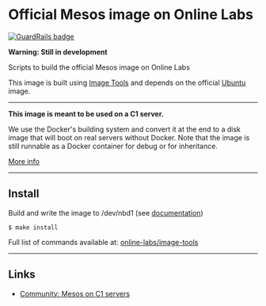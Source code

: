 Official Mesos image on Online Labs
====================================

[![GuardRails badge](https://badges.production.guardrails.io/moul/image-app-mesos.svg)](https://www.guardrails.io)

**Warning: Still in development**

Scripts to build the official Mesos image on Online Labs

This image is built using [Image Tools](https://github.com/online-labs/image-tools) and depends on the official [Ubuntu](https://github.com/online-labs/image-ubuntu) image.

---

**This image is meant to be used on a C1 server.**

We use the Docker's building system and convert it at the end to a disk image that will boot on real servers without Docker. Note that the image is still runnable as a Docker container for debug or for inheritance.

[More info](https://github.com/online-labs/image-tools#docker-based-builder)

---

Install
-------

Build and write the image to /dev/nbd1 (see [documentation](https://doc.cloud.online.net/howto/create_image.html))

    $ make install

Full list of commands available at: [online-labs/image-tools](https://github.com/online-labs/image-tools/tree/master#commands)

---

Links
-----

- [Community: Mesos on C1 servers](https://community.cloud.online.net/t/mesos-on-c1-servers/414)
